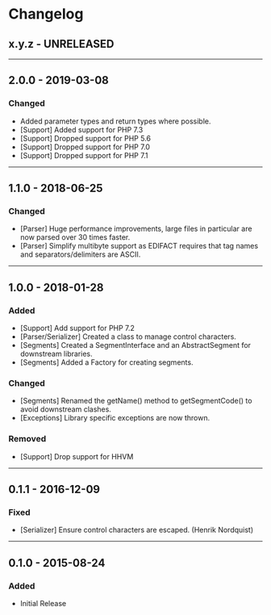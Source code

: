 Changelog
=========

## x.y.z - UNRELEASED

--------

## 2.0.0 - 2019-03-08

### Changed

* Added parameter types and return types where possible.
* [Support] Added support for PHP 7.3
* [Support] Dropped support for PHP 5.6
* [Support] Dropped support for PHP 7.0
* [Support] Dropped support for PHP 7.1

--------

## 1.1.0 - 2018-06-25

### Changed

* [Parser] Huge performance improvements, large files in particular are now parsed over 30 times faster.
* [Parser] Simplify multibyte support as EDIFACT requires that tag names and separators/delimiters are ASCII.

--------

## 1.0.0 - 2018-01-28

### Added

* [Support] Add support for PHP 7.2
* [Parser/Serializer] Created a class to manage control characters.
* [Segments] Created a SegmentInterface and an AbstractSegment for downstream libraries.
* [Segments] Added a Factory for creating segments.

### Changed

* [Segments] Renamed the getName() method to getSegmentCode() to avoid downstream clashes.
* [Exceptions] Library specific exceptions are now thrown.

### Removed

* [Support] Drop support for HHVM

--------

## 0.1.1 - 2016-12-09

### Fixed

* [Serializer] Ensure control characters are escaped. (Henrik Nordquist)

--------

## 0.1.0 - 2015-08-24

### Added

* Initial Release
